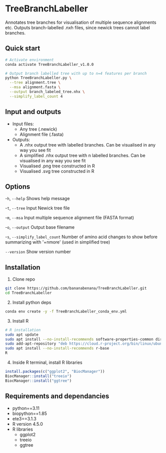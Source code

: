 # TreeBranchLabeller
Annotates tree branches for visualisation of multiple sequence alignments etc. Outputs branch-labelled .nxh files, since newick trees cannot label branches. 




## Quick start
```bash
# Activate environment
conda activate TreeBranchLabeller_v1.0.0

# Output branch labelled tree with up to n=4 features per branch
python TreeBranchLabeller.py \
  --tree alignment.tree \
  --msa alignment.fasta \
  --output branch_labeled_tree.nhx \
  --simplify_label_count 4
```

## Input and outputs
- Input files:
  - Any tree (.newick)
  - Alignment file (.fasta)
- Outputs:
  - A .nhx output tree with labelled branches. Can be visualised in any way you see fit
  - A simplified .nhx output tree with n labelled branches. Can be visualised in any way you see fit
  - Visualised .png tree constructed in R
  - Visualised .svg tree constructed in R

## Options

-`h`, `--help`                     Shows help message

-`t`, `--tree`                     Input Newick tree file

-`m`, `--msa`                      Input multiple sequence alignment file (FASTA format)

-`o`, `--output`                   Output base filename

-`s`, `--simplify_label_count`     Number of amino acid changes to show before summarizing with '+nmore' (used in simplified tree)

`--version`                        Show version number

## Installation

1. Clone repo
```bash
git clone https://github.com/bananabenana/TreeBranchLabeller.git
cd TreeBranchLabeller
```
2. Install python deps
```bash
conda env create -y -f TreeBranchLabeller_conda_env.yml
```
3. Install R
```bash
# R installation
sudo apt update
sudo apt install --no-install-recommends software-properties-common dirmngr
sudo add-apt-repository "deb https://cloud.r-project.org/bin/linux/ubuntu $(lsb_release -cs)-cran40/"
sudo apt install --no-install-recommends r-base
R
```
4. Inside R terminal, install R libraries
```R
install.packages(c("ggplot2", "BiocManager"))
BiocManager::install("treeio")
BiocManager::install("ggtree")
```

## Requirements and dependancies

- python==3.11
- biopython==1.85
- ete3==3.1.3
- R version 4.5.0
- R libraries
  - ggplot2
  - treeio
  - ggtree

